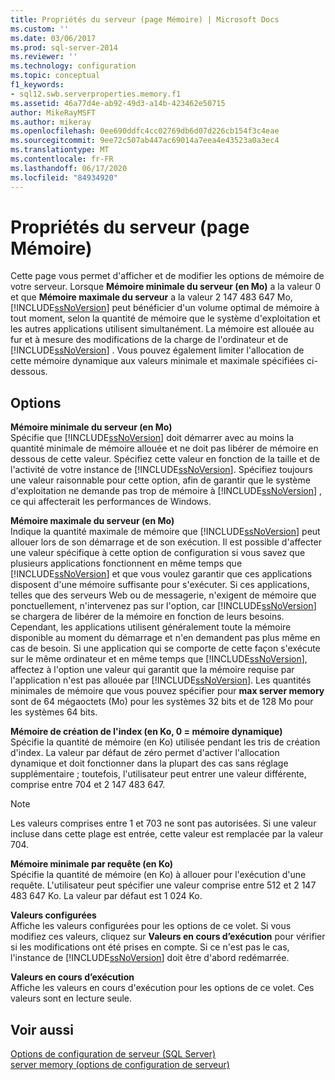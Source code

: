 ```yaml
---
title: Propriétés du serveur (page Mémoire) | Microsoft Docs
ms.custom: ''
ms.date: 03/06/2017
ms.prod: sql-server-2014
ms.reviewer: ''
ms.technology: configuration
ms.topic: conceptual
f1_keywords:
- sql12.swb.serverproperties.memory.f1
ms.assetid: 46a77d4e-ab92-49d3-a14b-423462e50715
author: MikeRayMSFT
ms.author: mikeray
ms.openlocfilehash: 0ee690ddfc4cc02769db6d07d226cb154f3c4eae
ms.sourcegitcommit: 9ee72c507ab447ac69014a7eea4e43523a0a3ec4
ms.translationtype: MT
ms.contentlocale: fr-FR
ms.lasthandoff: 06/17/2020
ms.locfileid: "84934920"
---
```

# <a name="server-properties-memory-page"></a>Propriétés du serveur (page Mémoire)
  Cette page vous permet d'afficher et de modifier les options de mémoire de votre serveur. Lorsque **Mémoire minimale du serveur (en Mo)** a la valeur 0 et que **Mémoire maximale du serveur** a la valeur 2 147 483 647 Mo, [!INCLUDE[ssNoVersion](../../includes/ssnoversion-md.md)] peut bénéficier d'un volume optimal de mémoire à tout moment, selon la quantité de mémoire que le système d'exploitation et les autres applications utilisent simultanément. La mémoire est allouée au fur et à mesure des modifications de la charge de l'ordinateur et de [!INCLUDE[ssNoVersion](../../includes/ssnoversion-md.md)] . Vous pouvez également limiter l'allocation de cette mémoire dynamique aux valeurs minimale et maximale spécifiées ci-dessous.  
  
## <a name="options"></a>Options  
 **Mémoire minimale du serveur (en Mo)**  
 Spécifie que [!INCLUDE[ssNoVersion](../../includes/ssnoversion-md.md)] doit démarrer avec au moins la quantité minimale de mémoire allouée et ne doit pas libérer de mémoire en dessous de cette valeur. Spécifiez cette valeur en fonction de la taille et de l'activité de votre instance de [!INCLUDE[ssNoVersion](../../includes/ssnoversion-md.md)]. Spécifiez toujours une valeur raisonnable pour cette option, afin de garantir que le système d'exploitation ne demande pas trop de mémoire à [!INCLUDE[ssNoVersion](../../includes/ssnoversion-md.md)] , ce qui affecterait les performances de Windows.  
  
 **Mémoire maximale du serveur (en Mo)**  
 Indique la quantité maximale de mémoire que [!INCLUDE[ssNoVersion](../../includes/ssnoversion-md.md)] peut allouer lors de son démarrage et de son exécution. Il est possible d'affecter une valeur spécifique à cette option de configuration si vous savez que plusieurs applications fonctionnent en même temps que [!INCLUDE[ssNoVersion](../../includes/ssnoversion-md.md)] et que vous voulez garantir que ces applications disposent d'une mémoire suffisante pour s'exécuter. Si ces applications, telles que des serveurs Web ou de messagerie, n'exigent de mémoire que ponctuellement, n'intervenez pas sur l'option, car [!INCLUDE[ssNoVersion](../../includes/ssnoversion-md.md)] se chargera de libérer de la mémoire en fonction de leurs besoins. Cependant, les applications utilisent généralement toute la mémoire disponible au moment du démarrage et n'en demandent pas plus même en cas de besoin. Si une application qui se comporte de cette façon s'exécute sur le même ordinateur et en même temps que [!INCLUDE[ssNoVersion](../../includes/ssnoversion-md.md)], affectez à l'option une valeur qui garantit que la mémoire requise par l'application n'est pas allouée par [!INCLUDE[ssNoVersion](../../includes/ssnoversion-md.md)]. Les quantités minimales de mémoire que vous pouvez spécifier pour **max server memory** sont de 64 mégaoctets (Mo) pour les systèmes 32 bits et de 128 Mo pour les systèmes 64 bits.  
  
 **Mémoire de création de l'index (en Ko, 0 = mémoire dynamique)**  
 Spécifie la quantité de mémoire (en Ko) utilisée pendant les tris de création d'index. La valeur par défaut de zéro permet d'activer l'allocation dynamique et doit fonctionner dans la plupart des cas sans réglage supplémentaire ; toutefois, l'utilisateur peut entrer une valeur différente, comprise entre 704 et 2 147 483 647.  
  
> [!NOTE]  
>  Les valeurs comprises entre 1 et 703 ne sont pas autorisées. Si une valeur incluse dans cette plage est entrée, cette valeur est remplacée par la valeur 704.  
  
 **Mémoire minimale par requête (en Ko)**  
 Spécifie la quantité de mémoire (en Ko) à allouer pour l'exécution d'une requête. L'utilisateur peut spécifier une valeur comprise entre 512 et 2 147 483 647 Ko. La valeur par défaut est 1 024 Ko.  
  
 **Valeurs configurées**  
 Affiche les valeurs configurées pour les options de ce volet. Si vous modifiez ces valeurs, cliquez sur **Valeurs en cours d’exécution** pour vérifier si les modifications ont été prises en compte. Si ce n'est pas le cas, l'instance de [!INCLUDE[ssNoVersion](../../includes/ssnoversion-md.md)] doit être d'abord redémarrée.  
  
 **Valeurs en cours d’exécution**  
 Affiche les valeurs en cours d'exécution pour les options de ce volet. Ces valeurs sont en lecture seule.  
  
## <a name="see-also"></a>Voir aussi  
 [Options de configuration de serveur &#40;SQL Server&#41;](server-configuration-options-sql-server.md)   
 [server memory (options de configuration de serveur)](server-memory-server-configuration-options.md)  
  
  
